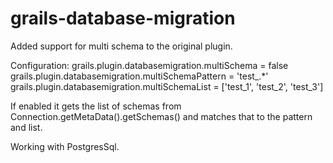 grails-database-migration
=========================

Added support for multi schema to the original plugin.

Configuration:
grails.plugin.databasemigration.multiSchema = false
grails.plugin.databasemigration.multiSchemaPattern = 'test_.*'
grails.plugin.databasemigration.multiSchemaList = ['test_1', 'test_2', 'test_3']


If enabled it gets the list of schemas from Connection.getMetaData().getSchemas() and matches that to the pattern and list.

Working with PostgresSql.
